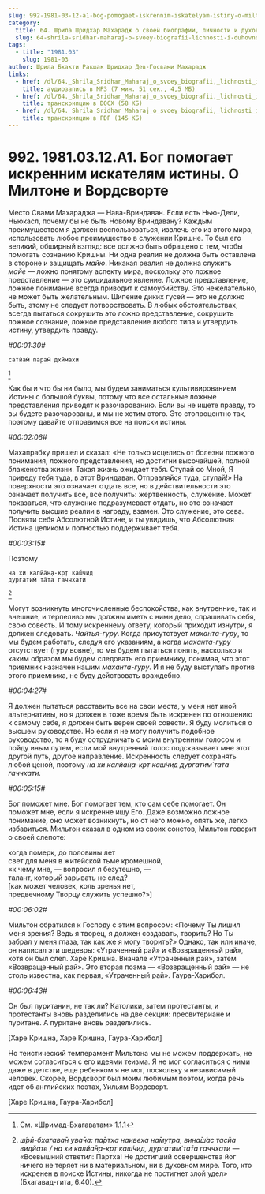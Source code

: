 ```yaml
---
slug: 992-1981-03-12-a1-bog-pomogaet-iskrennim-iskatelyam-istiny-o-miltone-i-vordsvorte
category:
  title: 64. Шрила Шридхар Махарадж о своей биографии, личности и духовном опыте
  slug: 64-shrila-sridhar-maharaj-o-svoey-biografii-lichnosti-i-duhovnom-opyte
tags:
  - title: "1981.03"
    slug: 1981-03
author: Шрила Бхакти Ракшак Шридхар Дев-Госвами Махарадж
links:
  - href: /dl/64._Shrila_Sridhar_Maharaj_o_svoey_biografii,_lichnosti_i_duhovnom_opyte/992_1981.03.12.A1_SridharMj_Bog_pomogaet_iskrennim_iskateljam_istiny_O_Miltone_i_Vordsvorte.mp3
    title: аудиозапись в MP3 (7 мин. 51 сек., 4,5 МБ)
  - href: /dl/64._Shrila_Sridhar_Maharaj_o_svoey_biografii,_lichnosti_i_duhovnom_opyte/992_1981.03.12.A1_SridharMj_Bog_pomogaet_iskrennim_iskateljam_istiny_O_Miltone_i_Vordsvorte.docx
    title: транскрипцию в DOCX (58 КБ)
  - href: /dl/64._Shrila_Sridhar_Maharaj_o_svoey_biografii,_lichnosti_i_duhovnom_opyte/992_1981.03.12.A1_SridharMj_Bog_pomogaet_iskrennim_iskateljam_istiny_O_Miltone_i_Vordsvorte.pdf
    title: транскрипцию в PDF (145 КБ)
---
```


# 992. 1981.03.12.A1. Бог помогает искренним искателям истины. О Милтоне и Вордсворте

Место Свами Махараджа — Нава-Вриндаван. Если есть Нью-Дели, Ньюкасл, почему бы не быть Новому Вриндавану? Каждым преимуществом я должен воспользоваться, извлечь его из этого мира, использовать любое преимущество в служении Кришне. То был его великий, обширный взгляд: все должно быть обращено с тем, чтобы помогать сознанию Кришны. Ни одна реалия не должна быть оставлена в стороне и защищать *майю*. Никакая реалия не должна служить *майе* — ложно понятому аспекту мира, поскольку это ложное представление — это суицидальное явление. Ложное представление, ложное понимание всегда приводит к самоубийству. Это нежелательно, не может быть желательным. Шипение диких гусей — это не должно быть, этому не следует потворствовать. В любых обстоятельствах, всегда пытаться сокрушить это ложно представление, сокрушить ложное сознание, ложное представление любого типа и утвердить истину, утвердить правду.

*#00:01:30#*

    сатйам̇ парам̇ дхӣмахи
[^_ftn1]

Как бы и что бы ни было, мы будем заниматься культивированием Истины с большой буквы, потому что все остальные ложные представления приводят к разочарованию. Если вы не ищете правду, то вы будете разочарованы, и мы не хотим этого. Это стопроцентно так, поэтому давайте отправимся все на поиски истины.

*#00:02:06#*

Махапрабху пришел и сказал: «Не только исцелись от болезни ложного понимания, ложного представления, но достигни высочайшей, полной блаженства жизни. Такая жизнь ожидает тебя. Ступай со Мной, Я приведу тебя туда, в этот Вриндаван. Отправляйся туда, ступай!» На поверхности это означает отдать все, но в действительности это означает получить все, все получить: жертвенность, служение. Может показаться, что служение подразумевает отдать, но это означает получить высшие реалии в награду, взамен. Это служение, это сева. Посвяти себя Абсолютной Истине, и ты увидишь, что Абсолютная Истина целиком и полностью поддерживает тебя.

*#00:03:15#*

Поэтому

    на хи калйа̄н̣а-кр̣т каш́чид
    дургатим̇ та̄та гаччхати
[^_ftn2]

Могут возникнуть многочисленные беспокойства, как внутренние, так и внешние, и терпеливо мы должны иметь с ними дело, спрашивать себя, свою совесть. И тому искреннему ответу, который приходит изнутри, я должен следовать. *Чайтья-гуру*. Когда присутствует *маханта-гуру*, то мы будем работать, следуя его указаниям, а когда *маханта-гуру* отсутствует (гуру вовне), то мы будем пытаться понять, насколько и каким образом мы будем следовать его приемнику, понимая, что этот приемник назначен нашим *маханта-гуру*. И я не буду выступать против этого приемника, не буду действовать враждебно.

*#00:04:27#*

Я должен пытаться расставить все на свои места, у меня нет иной альтернативы, но я должен в тоже время быть искренен по отношению к самому себе, я должен быть верен своей совести. Я буду молиться о высшем руководстве. Но если я не могу получить подобное руководство, то я буду сотрудничать с моим внутренним голосом и пойду иным путем, если мой внутренний голос подсказывает мне этот другой путь, другое направление. Искренность следует сохранять любой ценой, поэтому *на хи калйа̄н̣а-кр̣т каш́чид дургатим̇ та̄та гаччхати.*

*#00:05:15#*

Бог поможет мне. Бог помогает тем, кто сам себе помогает. Он поможет мне, если я искренне ищу Его. Даже возможно ложное понимание, оно может возникнуть, но от него можно, опять же, легко избавиться. Мильтон сказал в одном из своих сонетов, Мильтон говорит о своей слепоте:

когда померк, до половины лет\
свет для меня в житейской тьме кромешной,\
«к чему мне, — вопросил я безутешно, —\
талант, который зарывать не след?\
[как может человек, коль зренья нет,\
предвечному Творцу служить успешно?»]

*#00:06:02#*

Мильтон обратился к Господу с этим вопросом: «Почему Ты лишил меня зрения? Ведь я творец, я должен создавать, творить? Но Ты забрал у меня глаза, так как же я могу творить?» Однако, так или иначе, он написал эти шедевры: «Утраченный рай» и «Возвращенный рай», хотя он был слеп. Харе Кришна. Вначале «Утраченный рай», затем «Возвращенный рай». Это вторая поэма — «Возвращенный рай» — не столь известна, как первая, «Утраченный рай». Гаура-Харибол.

*#00:06:43#*

Он был пуританин, не так ли? Католики, затем протестанты, и протестанты вновь разделились на две секции: пресвитериане и пуритане. А пуритане вновь разделились.

[Харе Кришна, Харе Кришна, Гаура-Харибол]

Но теистический темперамент Мильтона мы не можем поддержать, не можем согласиться с его идеями теизма. Я не мог согласиться с ними даже в детстве, еще ребенком я не мог, поскольку я независимый человек. Скорее, Вордсворт был моим любимым поэтом, когда речь идет об английских поэтах, Уильям Вордсворт.

[Харе Кришна, Гаура-Харибол]



[^_ftn1]: См. «Шримад-Бхагаватам» 1.1.1

[^_ftn2]: *ш́рӣ-бхагава̄н ува̄ча: па̄ртха наивеха на̄мутра, вина̄ш́ас тасйа видйате / на хи калйа̄н̣а-кр̣т каш́чид, дургатим̇ та̄та гаччхати* — «Всевышний ответил: Партха! Не достигший совершенства йог ничего не теряет ни в материальном, ни в духовном мире. Того, кто искренен в поиске Истины, никогда не постигнет злой удел» (Бхагавад-гита, 6.40).

